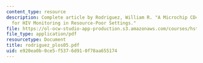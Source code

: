 ```yaml
---
content_type: resource
description: Complete article by Rodriguez, William R. "A Microchip CD4 Counting Method
  for HIV Monitoring in Resource-Poor Settings."
file: https://ol-ocw-studio-app-production.s3.amazonaws.com/courses/hst-410j-projects-in-microscale-engineering-for-the-life-sciences-spring-2007/e920ea0b0ce5f5376d910f78aa655174_rodriguez_plos05.pdf
file_type: application/pdf
resourcetype: Document
title: rodriguez_plos05.pdf
uid: e920ea0b-0ce5-f537-6d91-0f78aa655174
---
```


